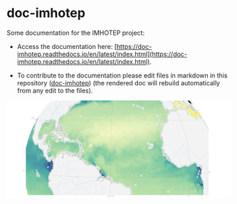 # doc-imhotep
Some documentation for the IMHOTEP project:

* Access the documentation here: [https://doc-imhotep.readthedocs.io/en/latest/index.html](https://doc-imhotep.readthedocs.io/en/latest/index.html).

* To contribute to the documentation please edit files in markdown in this repository ([doc-imhotep](https://github.com/imhotep-project/doc-imhotep/tree/main/source)) (the rendered doc will rebuild automatically from any edit to the files).

![imhotep](https://github.com/imhotep-project/doc-imhotep/blob/main/source/img/sss-esa.png)

